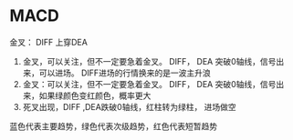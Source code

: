 # MACD 

金叉： DIFF 上穿DEA



1. 金叉，可以关注，但不一定要急着金叉。 DIFF， DEA 突破0轴线，信号出来，可以进场。 DIFF进场的行情换来的是一波主升浪
2. 金叉：可以关注，但不一定要急着金叉。 DIFF， DEA 突破0轴线，信号出来，如果绿颜色变红颜色，概率更大
3. 死叉出现，DIFF ,DEA跌破0轴线，红柱转为绿柱， 进场做空 



蓝色代表主要趋势，绿色代表次级趋势，红色代表短暂趋势

